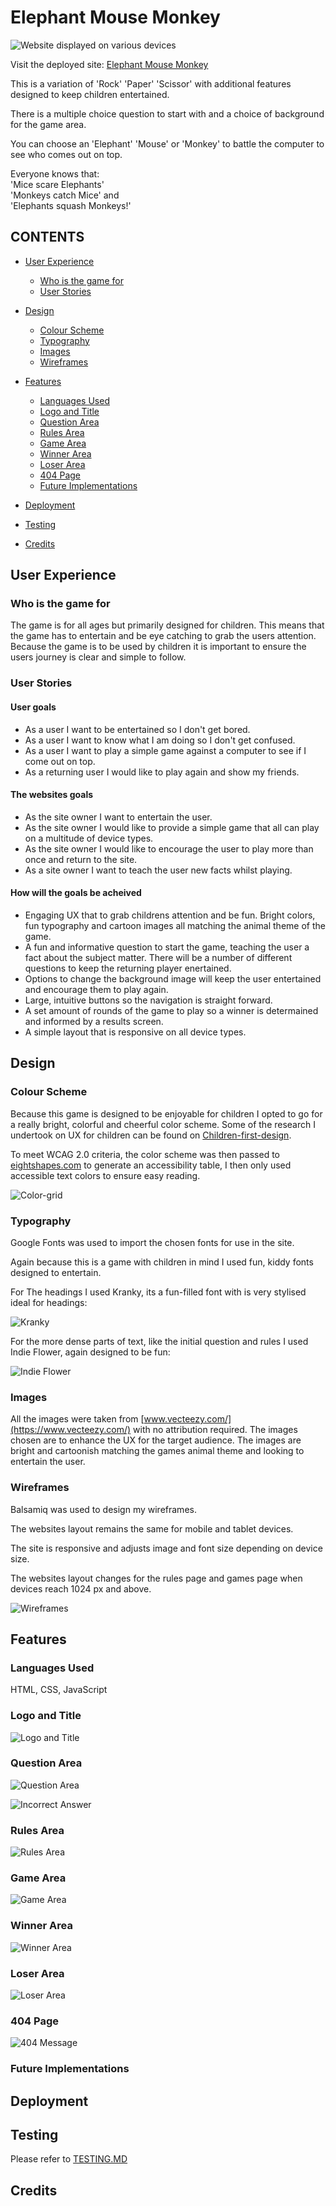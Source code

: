 # Elephant Mouse Monkey  

![Website displayed on various devices](assets/media/responsive.png)  

Visit the deployed site: [Elephant Mouse Monkey](https://daviddock.github.io/ElephantMouseMonkey/)

This is a variation of 'Rock' 'Paper' 'Scissor' with additional features designed to keep children entertained.

There is a multiple choice question to start with and a choice of background for the game area.
 
You can choose an 'Elephant' 'Mouse' or 'Monkey' to battle the computer to see who comes out on top.  


Everyone knows that:  
'Mice scare Elephants'  
'Monkeys catch Mice' and  
'Elephants squash Monkeys!'



## CONTENTS

* [User Experience](#user-experience)
  * [Who is the game for](#who-is-the-game-for)
  * [User Stories](#user-stories)

* [Design](#design)
  * [Colour Scheme](#colour-scheme)
  * [Typography](#typography)
  * [Images](#images)
  * [Wireframes](#wireframes)

* [Features](#features)
  * [Languages Used](#languages-used)
  * [Logo and Title](#logo-and-title)
  * [Question Area](#question-area)
  * [Rules Area](#rules-area)
  * [Game Area](#game-area)
  * [Winner Area](#winner-area)
  * [Loser Area](#loser-area)
  * [404 Page](#404-page)
  * [Future Implementations](#future-implementations)

* [Deployment](#deployment)
* [Testing](#testing)
* [Credits](#credits)


## User Experience

### Who is the game for


The game is for all ages but primarily designed for children.
This means that the game has to entertain and be eye catching to grab the users attention.
Because the game is to be used by children it is important to ensure the users journey is clear and simple to follow.  

### User Stories  

#### User goals

* As a user I want to be entertained so I don't get bored.
* As a user I want to know what I am doing so I don't get confused.
* As a user I want to play a simple game against a computer to see if I come out on top. 
* As a returning user I would like to play again and show my friends.

#### The websites goals

* As the site owner I want to entertain the user.
* As the site owner I would like to provide a simple game that all can play on a multitude of device types.
* As the site owner I would like to encourage the user to play more than once and return to the site.
* As a site owner I want to teach the user new facts whilst playing.

#### How will the goals be acheived

* Engaging UX that to grab childrens attention and be fun. Bright colors, fun typography and cartoon images all matching the animal theme of the game.
* A fun and informative question to start the game, teaching the user a fact about the subject matter. There will be a number of different questions to keep the returning player enertained.
* Options to change the background image will keep the user entertained and encourage them to play again.
* Large, intuitive buttons so the navigation is straight forward.
* A set amount of rounds of the game to play so a winner is determained and informed by a results screen.
* A simple layout that is responsive on all device types.


## Design


### Colour Scheme


Because this game is designed to be enjoyable for children I opted to go for a really bright, colorful and cheerful color scheme. Some of the research I undertook on UX for children can be found on [Children-first-design](https://uxdesign.cc/ux-for-kids-responsible-matter-802bd12fe28c).

To meet WCAG 2.0 criteria, the color scheme was then passed to [eightshapes.com](https://contrast-grid.eightshapes.com/?version=1.1.0&background-colors=&foreground-colors=%23ffffff%0D%0A%23000000%0D%0A%2366ff00%0D%0A%2308e8de%0D%0A%23fc74fd%0D%0A%23803790%0D%0A%23fd0e35%0D%0A%2300468c%0D%0A%23013220%0D%0A%0D%0A&es-color-form__tile-size=compact&es-color-form__show-contrast=aaa&es-color-form__show-contrast=aa&es-color-form__show-contrast=aa18&es-color-form__show-contrast=dnp) to generate an accessibility table, I then only used accessible text colors to ensure easy reading.

![Color-grid](assets/media/color-grid.png)

### Typography

Google Fonts was used to import the chosen fonts for use in the site.

Again because this is a game with children in mind I used fun, kiddy fonts designed to entertain.

For The headings I used Kranky, its a fun-filled font with is very stylised ideal for headings:

![Kranky](assets/media/kranky.png)

For the more dense parts of text, like the initial question and rules I used Indie Flower, again designed to be fun:

![Indie Flower](assets/media/indie-flower.png)


### Images

All the images were taken from [www.vecteezy.com/](https://www.vecteezy.com/) with no attribution required.
The images chosen are to enhance the UX for the target audience. The images are bright and cartoonish matching the games animal theme and looking to entertain the user.

### Wireframes

Balsamiq was used to design my wireframes.

The websites layout remains the same for mobile and tablet devices.  

The site is responsive and adjusts image and font size depending on device size.  

The websites layout changes for the rules page and games page when devices reach 1024 px and above.  

![Wireframes](assets/media/wireframes.png)

## Features  

### Languages Used  

HTML, CSS, JavaScript

### Logo and Title  

![Logo and Title](assets/media/logo.png)  

### Question Area  

![Question Area](assets/media/question.png)  

![Incorrect Answer](assets/media/incorrect.png)

### Rules Area  

![Rules Area](assets/media/rules.png)  

### Game Area  

![Game Area](assets/media/game-area.png)  

### Winner Area  

![Winner Area](assets/media/winner-area.png)  

### Loser Area  

![Loser Area](assets/media/loser-area.png)  

### 404 Page  

![404 Message](assets/media/error-page.png)  

### Future Implementations

## Deployment

## Testing

Please refer to [TESTING.MD](TESTING.md)  

## Credits

